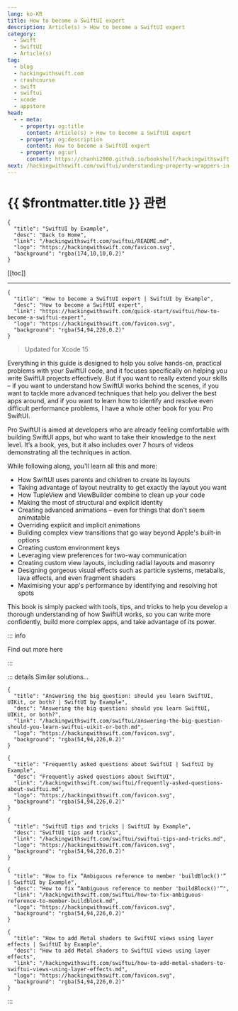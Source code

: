 ```yaml
---
lang: ko-KR
title: How to become a SwiftUI expert
description: Article(s) > How to become a SwiftUI expert
category:
  - Swift
  - SwiftUI
  - Article(s)
tag: 
  - blog
  - hackingwithswift.com
  - crashcourse
  - swift
  - swiftui
  - xcode
  - appstore
head:
  - - meta:
    - property: og:title
      content: Article(s) > How to become a SwiftUI expert
    - property: og:description
      content: How to become a SwiftUI expert
    - property: og:url
      content: https://chanhi2000.github.io/bookshelf/hackingwithswift.com/swiftui/how-to-become-a-swiftui-expert.html
next: /hackingwithswift.com/swiftui/understanding-property-wrappers-in-swift-and-swiftui.md
---
```


# {{ $frontmatter.title }} 관련

```component VPCard
{
  "title": "SwiftUI by Example",
  "desc": "Back to Home",
  "link": "/hackingwithswift.com/swiftui/README.md",
  "logo": "https://hackingwithswift.com/favicon.svg",
  "background": "rgba(174,10,10,0.2)"
}
```

[[toc]]

---

```component VPCard
{
  "title": "How to become a SwiftUI expert | SwiftUI by Example",
  "desc": "How to become a SwiftUI expert",
  "link": "https://hackingwithswift.com/quick-start/swiftui/how-to-become-a-swiftui-expert",
  "logo": "https://hackingwithswift.com/favicon.svg",
  "background": "rgba(54,94,226,0.2)"
}
```

> Updated for Xcode 15

Everything in this guide is designed to help you solve hands-on, practical problems with your SwiftUI code, and it focuses specifically on helping you write SwiftUI projects effectively. But if you want to really extend your skills – if you want to understand how SwiftUI works behind the scenes, if you want to tackle more advanced techniques that help you deliver the best apps around, and if you want to learn how to identify and resolve even difficult performance problems, I have a whole other book for you: Pro SwiftUI.

Pro SwiftUI is aimed at developers who are already feeling comfortable with building SwiftUI apps, but who want to take their knowledge to the next level. It’s a book, yes, but it also includes over 7 hours of videos demonstrating all the techniques in action.

While following along, you'll learn all this and more:

- How SwiftUI uses parents and children to create its layouts
- Taking advantage of layout neutrality to get exactly the layout you want
- How TupleView and ViewBuilder combine to clean up your code
- Making the most of structural and explicit identity
- Creating advanced animations – even for things that don't seem animatable
- Overriding explicit and implicit animations
- Building complex view transitions that go way beyond Apple's built-in options
- Creating custom environment keys
- Leveraging view preferences for two-way communication
- Creating custom view layouts, including radial layouts and masonry
- Designing gorgeous visual effects such as particle systems, metaballs, lava effects, and even fragment shaders
- Maximising your app's performance by identifying and resolving hot spots

This book is simply packed with tools, tips, and tricks to help you develop a thorough understanding of how SwiftUI works, so you can write more confidently, build more complex apps, and take advantage of its power.

::: info

Find out more here

<SiteInfo
  name="Pro SwiftUI – Unleash SwiftUI's full potential"
  desc="Pro SwiftUI helps you get the most from SwiftUI by understanding how and why it works the way it does."
  url="https://hackingwithswift.com/store/pro-swiftui"
  logo="https://hackingwithswift.com/favicon.svg"
  preview="https://hackingwithswift.com/img/bg-proswiftui.jpg"/>

:::

::: details Similar solutions…

```component VPCard
{
  "title": "Answering the big question: should you learn SwiftUI, UIKit, or both? | SwiftUI by Example",
  "desc": "Answering the big question: should you learn SwiftUI, UIKit, or both?",
  "link": "/hackingwithswift.com/swiftui/answering-the-big-question-should-you-learn-swiftui-uikit-or-both.md",
  "logo": "https://hackingwithswift.com/favicon.svg",
  "background": "rgba(54,94,226,0.2)"
}
```

```component VPCard
{
  "title": "Frequently asked questions about SwiftUI | SwiftUI by Example",
  "desc": "Frequently asked questions about SwiftUI",
  "link": "/hackingwithswift.com/swiftui/frequently-asked-questions-about-swiftui.md",
  "logo": "https://hackingwithswift.com/favicon.svg",
  "background": "rgba(54,94,226,0.2)"
}
```

```component VPCard
{
  "title": "SwiftUI tips and tricks | SwiftUI by Example",
  "desc": "SwiftUI tips and tricks",
  "link": "/hackingwithswift.com/swiftui/swiftui-tips-and-tricks.md",
  "logo": "https://hackingwithswift.com/favicon.svg",
  "background": "rgba(54,94,226,0.2)"
}
```

```component VPCard  
{
  "title": "How to fix “Ambiguous reference to member 'buildBlock()'” | SwiftUI by Example",
  "desc": "How to fix “Ambiguous reference to member 'buildBlock()'”",
  "link": "/hackingwithswift.com/swiftui/how-to-fix-ambiguous-reference-to-member-buildblock.md",
  "logo": "https://hackingwithswift.com/favicon.svg",
  "background": "rgba(54,94,226,0.2)"
}
```

```component VPCard
{
  "title": "How to add Metal shaders to SwiftUI views using layer effects | SwiftUI by Example",
  "desc": "How to add Metal shaders to SwiftUI views using layer effects",
  "link": "/hackingwithswift.com/swiftui/how-to-add-metal-shaders-to-swiftui-views-using-layer-effects.md",
  "logo": "https://hackingwithswift.com/favicon.svg",
  "background": "rgba(54,94,226,0.2)"
}
```

:::

